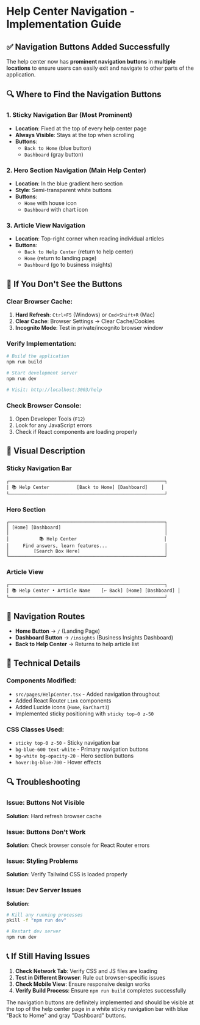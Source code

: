# Help Center Navigation - Implementation Guide

## ✅ Navigation Buttons Added Successfully

The help center now has **prominent navigation buttons** in **multiple locations** to ensure users can easily exit and navigate to other parts of the application.

## 🔍 Where to Find the Navigation Buttons

### 1. **Sticky Navigation Bar (Most Prominent)**
- **Location**: Fixed at the top of every help center page
- **Always Visible**: Stays at the top when scrolling
- **Buttons**: 
  - `Back to Home` (blue button)
  - `Dashboard` (gray button)

### 2. **Hero Section Navigation (Main Help Center)**
- **Location**: In the blue gradient hero section
- **Style**: Semi-transparent white buttons
- **Buttons**:
  - `Home` with house icon
  - `Dashboard` with chart icon

### 3. **Article View Navigation**
- **Location**: Top-right corner when reading individual articles  
- **Buttons**:
  - `Back to Help Center` (return to help center)
  - `Home` (return to landing page)
  - `Dashboard` (go to business insights)

## 🚨 If You Don't See the Buttons

### Clear Browser Cache:
1. **Hard Refresh**: `Ctrl+F5` (Windows) or `Cmd+Shift+R` (Mac)
2. **Clear Cache**: Browser Settings → Clear Cache/Cookies
3. **Incognito Mode**: Test in private/incognito browser window

### Verify Implementation:
```bash
# Build the application
npm run build

# Start development server
npm run dev

# Visit: http://localhost:3003/help
```

### Check Browser Console:
1. Open Developer Tools (`F12`)
2. Look for any JavaScript errors
3. Check if React components are loading properly

## 📱 Visual Description

### Sticky Navigation Bar
```
┌─────────────────────────────────────────────────────────┐
│ 📚 Help Center          [Back to Home] [Dashboard]     │
└─────────────────────────────────────────────────────────┘
```

### Hero Section
```
┌─────────────────────────────────────────────────────────┐
│ [Home] [Dashboard]                                      │
│                                                         │
│           📚 Help Center                                │
│     Find answers, learn features...                     │
│         [Search Box Here]                               │
└─────────────────────────────────────────────────────────┘
```

### Article View
```
┌─────────────────────────────────────────────────────────┐
│ 📚 Help Center • Article Name    [← Back] [Home] [Dashboard] │
└─────────────────────────────────────────────────────────┘
```

## 🎯 Navigation Routes

- **Home Button** → `/` (Landing Page)
- **Dashboard Button** → `/insights` (Business Insights Dashboard)
- **Back to Help Center** → Returns to help article list

## 🔧 Technical Details

### Components Modified:
- `src/pages/HelpCenter.tsx` - Added navigation throughout
- Added React Router `Link` components
- Added Lucide icons (`Home`, `BarChart3`)
- Implemented sticky positioning with `sticky top-0 z-50`

### CSS Classes Used:
- `sticky top-0 z-50` - Sticky navigation bar
- `bg-blue-600 text-white` - Primary navigation buttons
- `bg-white bg-opacity-20` - Hero section buttons
- `hover:bg-blue-700` - Hover effects

## 🔍 Troubleshooting

### Issue: Buttons Not Visible
**Solution**: Hard refresh browser cache

### Issue: Buttons Don't Work
**Solution**: Check browser console for React Router errors

### Issue: Styling Problems
**Solution**: Verify Tailwind CSS is loaded properly

### Issue: Dev Server Issues
**Solution**: 
```bash
# Kill any running processes
pkill -f "npm run dev"

# Restart dev server
npm run dev
```

## 📞 If Still Having Issues

1. **Check Network Tab**: Verify CSS and JS files are loading
2. **Test in Different Browser**: Rule out browser-specific issues  
3. **Check Mobile View**: Ensure responsive design works
4. **Verify Build Process**: Ensure `npm run build` completes successfully

The navigation buttons are definitely implemented and should be visible at the top of the help center page in a white sticky navigation bar with blue "Back to Home" and gray "Dashboard" buttons.